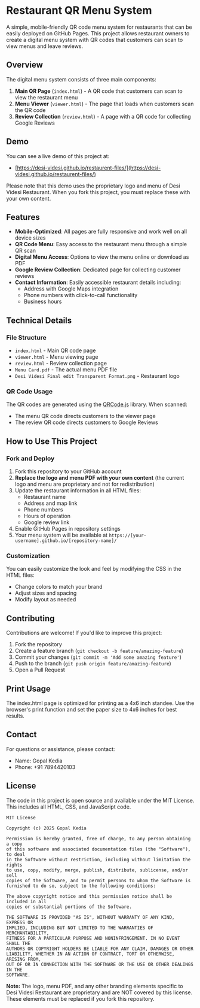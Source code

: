 # Restaurant QR Menu System

A simple, mobile-friendly QR code menu system for restaurants that can be easily deployed on GitHub Pages. This project allows restaurant owners to create a digital menu system with QR codes that customers can scan to view menus and leave reviews.

## Overview

The digital menu system consists of three main components:

1. **Main QR Page** (`index.html`) - A QR code that customers can scan to view the restaurant menu
2. **Menu Viewer** (`viewer.html`) - The page that loads when customers scan the QR code
3. **Review Collection** (`review.html`) - A page with a QR code for collecting Google Reviews

## Demo

You can see a live demo of this project at:
- [https://desi-videsi.github.io/restaurent-files/](https://desi-videsi.github.io/restaurent-files/)

Please note that this demo uses the proprietary logo and menu of Desi Videsi Restaurant. When you fork this project, you must replace these with your own content.

## Features

- **Mobile-Optimized**: All pages are fully responsive and work well on all device sizes
- **QR Code Menu**: Easy access to the restaurant menu through a simple QR scan
- **Digital Menu Access**: Options to view the menu online or download as PDF
- **Google Review Collection**: Dedicated page for collecting customer reviews
- **Contact Information**: Easily accessible restaurant details including:
  - Address with Google Maps integration
  - Phone numbers with click-to-call functionality
  - Business hours

## Technical Details

### File Structure

- `index.html` - Main QR code page
- `viewer.html` - Menu viewing page
- `review.html` - Review collection page
- `Menu Card.pdf` - The actual menu PDF file
- `Desi Videsi Final edit Transparent Format.png` - Restaurant logo

### QR Code Usage

The QR codes are generated using the [QRCode.js](https://github.com/davidshimjs/qrcodejs) library. When scanned:

- The menu QR code directs customers to the viewer page
- The review QR code directs customers to Google Reviews

## How to Use This Project

### Fork and Deploy
1. Fork this repository to your GitHub account
2. **Replace the logo and menu PDF with your own content** (the current logo and menu are proprietary and not for redistribution)
3. Update the restaurant information in all HTML files:
   - Restaurant name
   - Address and map link
   - Phone numbers
   - Hours of operation
   - Google review link
4. Enable GitHub Pages in repository settings
5. Your menu system will be available at `https://[your-username].github.io/[repository-name]/`

### Customization
You can easily customize the look and feel by modifying the CSS in the HTML files:
- Change colors to match your brand
- Adjust sizes and spacing
- Modify layout as needed

## Contributing
Contributions are welcome! If you'd like to improve this project:
1. Fork the repository
2. Create a feature branch (`git checkout -b feature/amazing-feature`)
3. Commit your changes (`git commit -m 'Add some amazing feature'`)
4. Push to the branch (`git push origin feature/amazing-feature`)
5. Open a Pull Request

## Print Usage

The index.html page is optimized for printing as a 4x6 inch standee. Use the browser's print function and set the paper size to 4x6 inches for best results.

## Contact

For questions or assistance, please contact:
- Name: Gopal Kedia
- Phone: +91 7894420103

## License

The code in this project is open source and available under the MIT License. This includes all HTML, CSS, and JavaScript code.

```
MIT License

Copyright (c) 2025 Gopal Kedia

Permission is hereby granted, free of charge, to any person obtaining a copy
of this software and associated documentation files (the "Software"), to deal
in the Software without restriction, including without limitation the rights
to use, copy, modify, merge, publish, distribute, sublicense, and/or sell
copies of the Software, and to permit persons to whom the Software is
furnished to do so, subject to the following conditions:

The above copyright notice and this permission notice shall be included in all
copies or substantial portions of the Software.

THE SOFTWARE IS PROVIDED "AS IS", WITHOUT WARRANTY OF ANY KIND, EXPRESS OR
IMPLIED, INCLUDING BUT NOT LIMITED TO THE WARRANTIES OF MERCHANTABILITY,
FITNESS FOR A PARTICULAR PURPOSE AND NONINFRINGEMENT. IN NO EVENT SHALL THE
AUTHORS OR COPYRIGHT HOLDERS BE LIABLE FOR ANY CLAIM, DAMAGES OR OTHER
LIABILITY, WHETHER IN AN ACTION OF CONTRACT, TORT OR OTHERWISE, ARISING FROM,
OUT OF OR IN CONNECTION WITH THE SOFTWARE OR THE USE OR OTHER DEALINGS IN THE
SOFTWARE.
```

**Note:** The logo, menu PDF, and any other branding elements specific to Desi Videsi Restaurant are proprietary and are NOT covered by this license. These elements must be replaced if you fork this repository.
